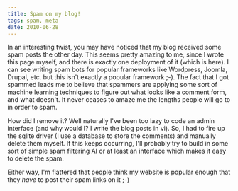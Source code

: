 ```yaml
---
title: Spam on my blog!
tags: spam, meta
date: 2010-06-28
---
```


In an interesting twist, you may have noticed that my blog received
some spam posts the other day. This seems pretty amazing to me, since
I wrote this page myself, and there is exactly one deployment of it
(which is here). I can see writing spam bots for popular frameworks
like Wordpress, Joomla, Drupal, etc. but this isn't exactly a popular
framework ;-). The fact that I got spammed leads me to believe that
spammers are applying some sort of machine learning techniques to
figure out what looks like a comment form, and what doesn't. It never
ceases to amaze me the lengths people will go to in order to spam.

How did I remove it? Well naturally I've been too lazy to code an
admin interface (and why would I? I write the blog posts in vi). So, I
had to fire up the sqlite driver (I use a database to store the
comments) and manually delete them myself. If this keeps occurring,
I'll probably try to build in some sort of simple spam filtering AI or
at least an interface which makes it easy to delete the spam.

Either way, I'm flattered that people think my website is popular
enough that they *have* to post their spam links on it ;-)
